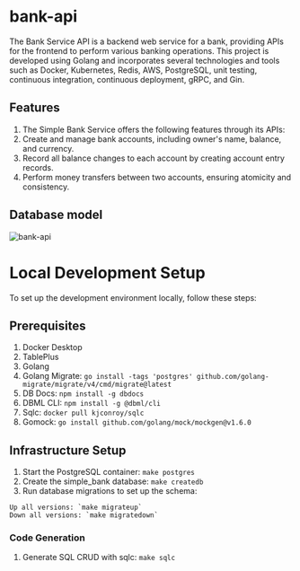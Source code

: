# bank-api

The Bank Service API is a backend web service for a bank, providing APIs for the frontend to perform various banking operations. This project is developed using Golang and incorporates several technologies and tools such as Docker, Kubernetes, Redis, AWS, PostgreSQL, unit testing, continuous integration, continuous deployment, gRPC, and Gin.

## Features

1. The Simple Bank Service offers the following features through its APIs:
2. Create and manage bank accounts, including owner's name, balance, and currency.
3. Record all balance changes to each account by creating account entry records.
4. Perform money transfers between two accounts, ensuring atomicity and consistency.

## Database model

![bank-api](https://github.com/rishitashaw/bank-api/assets/75828535/13c0c0ab-dad5-4097-a8f8-76622935a93a)

# Local Development Setup

To set up the development environment locally, follow these steps:

## Prerequisites

1. Docker Desktop
2. TablePlus
3. Golang
4. Golang Migrate: `go install -tags 'postgres' github.com/golang-migrate/migrate/v4/cmd/migrate@latest`
5. DB Docs: `npm install -g dbdocs`
6. DBML CLI: `npm install -g @dbml/cli`
7. Sqlc: `docker pull kjconroy/sqlc`
8. Gomock: `go install github.com/golang/mock/mockgen@v1.6.0`

## Infrastructure Setup

1. Start the PostgreSQL container: `make postgres`
2. Create the simple_bank database: `make createdb`
3. Run database migrations to set up the schema:

```shell
Up all versions: `make migrateup`
Down all versions: `make migratedown`
```

### Code Generation

1. Generate SQL CRUD with sqlc: `make sqlc`
